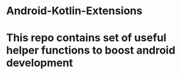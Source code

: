 # Android-Kotlin-Extensions

# This repo contains set of useful helper functions to boost android development

